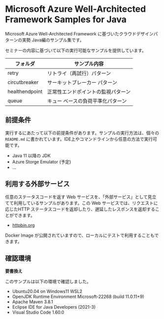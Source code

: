 # Microsoft Azure Well-Architected Framework Samples for Java

Microsoft Azure Well-Architected Framework に基づいたクラウドデザインパターンの実勢 Java編のサンプル集です。

セミナーの内容に基づいて以下の実行可能なサンプルを提供しています。

| フォルダ   | サンプル内容 |
|---|---|
| retry | リトライ（再試行）パターン |
| circutbreaker |  サーキットブレーカー パターン|
| healthendpoint |  正常性エンドポイントの監視パターン |
| queue | キュー ベースの負荷平準化パターン |


## 前提条件

実行するにあたって以下の前提条件があります。サンプルの実行方法は、個々の `README.md` に書かれています。IDE上やコマンドラインから任意の方法で実行可能です。

- Java 11 以降の JDK
- Azure Storge Emulator (予定)
- ...
  
## 利用する外部サービス

任意のステータスコードを返す Web サービスを、「外部サービス」として見立てて利用しているサンプルがあります。この Web サービスでは、リクエストに応じたHTTP ステータスコードを返却したり、遅延したレスポンスを返却することができます。

* [httpbin.org](http://httpbin.org/)

Docker Image が公開されていますので、ローカルにテストで利用することもできます。

## 確認環境

**要書換え**

このサンプルは以下の環境で確認しました。

- Ubuntu20.04 on Windows11 WSL2
- OpenJDK Runtime Environment Microsoft-22268 (build 11.0.11+9)
- Apache Maven 3.8.1
- Eclipse IDE for Java Developers (2021-3)
- Visual Studio Code 1.60.0 
